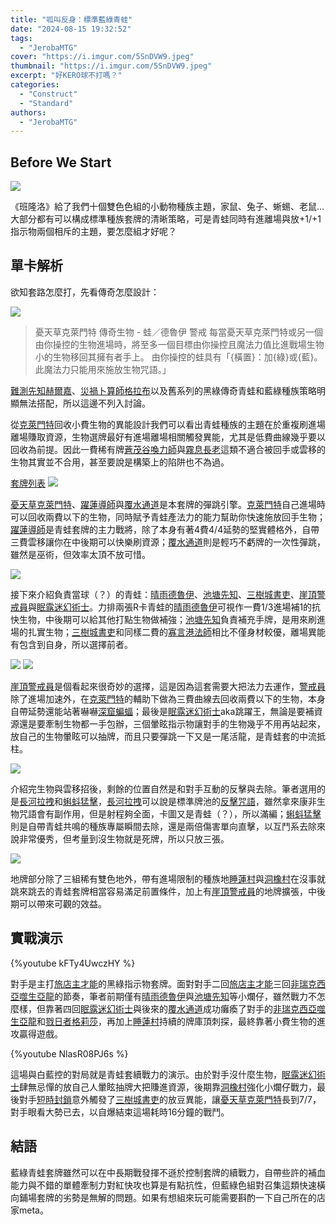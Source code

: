 ```yaml
---
title: "呱叫反身：標準藍綠青蛙"
date: "2024-08-15 19:32:52"
tags:
  - "JerobaMTG"
cover: "https://i.imgur.com/5SnDVW9.jpeg"
thumbnail: "https://i.imgur.com/5SnDVW9.jpeg"
excerpt: "好KERO球不打嗎？"
categories:
  - "Construct"
  - "Standard"
authors:
  - "JerobaMTG"
---
```


## Before We Start

![](https://i.imgur.com/5SnDVW9.jpeg)

《班隆洛》給了我們十個雙色色組的小動物種族主題，家鼠、兔子、蜥蜴、老鼠...大部分都有可以構成標準種族套牌的清晰策略，可是青蛙同時有進離場與放+1/+1指示物兩個相斥的主題，要怎麼組才好呢？

## 單卡解析

欲知套路怎麼打，先看傳奇怎麼設計：

![](https://i.imgur.com/9N00hNl.jpeg)

> 憂天草克萊門特
> 傳奇生物 - 蛙／德魯伊
> 警戒
> 每當憂天草克萊門特或另一個由你操控的生物進場時，將至多一個目標由你操控且魔法力值比進戰場生物小的生物移回其擁有者手上。
> 由你操控的蛙具有「{橫置}：加{綠}或{藍}。此魔法力只能用來施放生物咒語。」

[難測先知赫爾嘉](https://scryfall.com/card/blb/217/helga-skittish-seer)、[災禍卜算師格拉布](https://scryfall.com/card/blb/215/glarb-calamitys-augur)以及舊系列的黑綠傳奇青蛙和藍綠種族策略明顯無法搭配，所以這邊不列入討論。

從[克萊門特](https://scryfall.com/card/blb/209/clement-the-worrywort)回收小費生物的異能設計我們可以看出青蛙種族的主題在於重複刷進場離場賺取資源，生物選牌最好有進場離場相關觸發異能，尤其是低費曲線幾乎要以回收為前提。因此一費稀有牌[蒼茂谷喚力師](https://scryfall.com/card/blb/202/valley-mightcaller)與[霧息長老](https://scryfall.com/card/blb/184/mistbreath-elder)這類不適合被回手或雲移的生物其實並不合用，甚至要說是構築上的陷阱也不為過。

[套牌列表](https://www.mtggoldfish.com/deck/6571748#paper)
![](https://i.imgur.com/OTpO4CC.jpeg)

[憂天草克萊門特](https://scryfall.com/card/blb/209/clement-the-worrywort)、[躍蓮導師](https://scryfall.com/card/blb/222/lilysplash-mentor)與[覆水通道](https://scryfall.com/card/blb/74/splash-portal)是本套牌的彈跳引擎。[克萊門特](https://scryfall.com/card/blb/209/clement-the-worrywort)自己進場時可以回收兩費以下的生物，同時賦予青蛙產法力的能力幫助你快速施放回手生物；[躍蓮導師](https://scryfall.com/card/blb/222/lilysplash-mentor)是青蛙套牌的主力戰將，除了本身有著4費4/4延勢的堅實體格外，自帶三費雲移讓你在中後期可以快樂刷資源；[覆水通道](https://scryfall.com/card/blb/74/splash-portal)則是輕巧不虧牌的一次性彈跳，雖然是巫術，但效率太頂不放可惜。

![](https://i.imgur.com/LZpnSGZ.jpeg)

接下來介紹負責當球（？）的青蛙：[晴雨德魯伊](https://scryfall.com/card/blb/195/sunshower-druid)、[池塘先知](https://scryfall.com/card/blb/229/pond-prophet)、[三樹城書吏](https://scryfall.com/card/blb/199/three-tree-scribe)、[崖頂警戒員](https://scryfall.com/card/blb/168/clifftop-lookout)與[眠露迷幻術士](https://scryfall.com/card/blb/211/dreamdew-entrancer)。力排兩張R卡青蛙的[晴雨德魯伊](https://scryfall.com/card/blb/195/sunshower-druid)可視作一費1/3進場補1的抗快生物，中後期可以給其他打點生物做補強；[池塘先知](https://scryfall.com/card/blb/229/pond-prophet)負責補充手牌，是用來刷進場的扎實生物；[三樹城書吏](https://scryfall.com/card/blb/199/three-tree-scribe)和同樣二費的[寡言港法師](https://scryfall.com/card/blb/47/dour-port-mage)相比不僅身材較優，離場異能有包含到自身，所以選擇前者。

![](https://i.imgur.com/LRACejS.jpeg)
![](https://i.imgur.com/gW4KFzg.jpeg)

[崖頂警戒員](https://scryfall.com/card/blb/168/clifftop-lookout)是個看起來很奇妙的選擇，這是因為這套需要大把法力去運作，[警戒員](https://scryfall.com/card/blb/168/clifftop-lookout)除了進場加速外，在[克萊門特](https://scryfall.com/card/blb/209/clement-the-worrywort)的輔助下做為三費曲線去回收兩費以下的生物，本身自帶延勢還能站著嚇嚇[深窟蝙蝠](https://scryfall.com/card/lci/102/deep-cavern-bat)；最後是[眠露迷幻術士](https://scryfall.com/card/blb/211/dreamdew-entrancer)aka跳躍王，無論是要補資源還是要牽制生物都一手包辦，三個暈眩指示物讓對手的生物幾乎不用再站起來，放自己的生物暈眩可以抽牌，而且只要彈跳一下又是一尾活龍，是青蛙套的中流抵柱。

![](https://i.imgur.com/hvkueLN.jpeg)

介紹完生物與雲移招後，剩餘的位置自然是和對手互動的反擊與去除。筆者選用的是[長河拉拽](https://scryfall.com/card/blb/58/long-rivers-pull)和[蝌蚪猛擊](https://scryfall.com/card/blb/189/polliwallop)，[長河拉拽](https://scryfall.com/card/blb/58/long-rivers-pull)可以說是標準牌池的[反擊咒語](https://scryfall.com/card/cmm/81/counterspell)，雖然拿來康非生物咒語會有副作用，但是射程夠全面，卡圖又是青蛙（？），所以滿編；[蝌蚪猛擊](https://scryfall.com/card/blb/189/polliwallop)則是自帶青蛙共鳴的種族專屬瞬間去除，還是兩倍傷害單向直擊，以互鬥系去除來說非常優秀，但考量到沒生物就是死牌，所以只放三張。

![](https://i.imgur.com/aWS7wp0.jpeg)

地牌部分除了三組稀有雙色地外，帶有進場限制的種族地[睡蓮村](https://scryfall.com/card/blb/255/lilypad-village)與[洞橡村](https://scryfall.com/card/blb/258/oakhollow-village)在沒事就跳來跳去的青蛙套牌相當容易滿足前置條件，加上有[崖頂警戒員](https://scryfall.com/card/blb/168/clifftop-lookout)的地牌擴張，中後期可以帶來可觀的效益。

## 實戰演示

{%youtube kFTy4UwczHY %}

對手是主打[旅店主才能](https://scryfall.com/card/blb/180/innkeepers-talent)的黑綠指示物套牌。面對對手二回[旅店主才能](https://scryfall.com/card/blb/180/innkeepers-talent)三回[非瑞克西亞噬生亞龍](https://scryfall.com/card/bro/121/phyrexian-fleshgorger)的節奏，筆者前期僅有[晴雨德魯伊](https://scryfall.com/card/blb/195/sunshower-druid)與[池塘先知](https://scryfall.com/card/blb/229/pond-prophet)等小爛仔，雖然戰力不怎麼樣，但靠著四回[眠露迷幻術士](https://scryfall.com/card/blb/211/dreamdew-entrancer)與後來的[覆水通道](https://scryfall.com/card/blb/74/splash-portal)成功癱瘓了對手的[非瑞克西亞噬生亞龍](https://scryfall.com/card/bro/121/phyrexian-fleshgorger)和[戮日者格莉莎](https://scryfall.com/card/one/202/glissa-sunslayer)，再加上[睡蓮村](https://scryfall.com/card/blb/255/lilypad-village)持續的牌庫頂刺探，最終靠著小費生物的進攻贏得遊戲。

{%youtube NlasR08PJ6s %}

這場與白藍控的對局就是青蛙套續戰力的演示。由於對手沒什麼生物，[眠露迷幻術士](https://scryfall.com/card/blb/211/dreamdew-entrancer)肆無忌憚的放自己人暈眩抽牌大把賺進資源，後期靠[洞橡村](https://scryfall.com/card/blb/258/oakhollow-village)強化小爛仔戰力，最後對手[短時封鎖](https://scryfall.com/card/dmu/36/temporary-lockdown)意外觸發了[三樹城書吏](https://scryfall.com/card/blb/199/three-tree-scribe)的放豆異能，讓[憂天草克萊門特](https://scryfall.com/card/blb/209/clement-the-worrywort)長到7/7，對手眼看大勢已去，以自爆結束這場耗時16分鐘的戰鬥。

## 結語

藍綠青蛙套牌雖然可以在中長期戰發揮不遜於控制套牌的續戰力，自帶些許的補血能力與不錯的單體牽制力對紅快攻也算是有點抗性，但藍綠色組對召集這類快速橫向鋪場套牌的劣勢是無解的問題。如果有想組來玩可能需要斟酌一下自己所在的店家meta。
